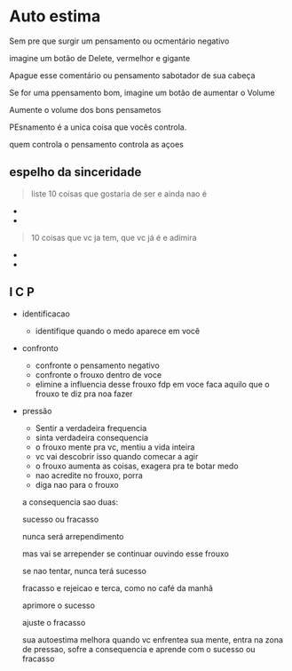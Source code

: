 # Auto estima

Sem pre que surgir um pensamento ou ocmentário negativo

imagine um botão de Delete, vermelhor e gigante

Apague esse comentário ou pensamento sabotador de sua cabeça

Se for uma ppensamento bom, imagine um botão de aumentar o Volume

Aumente o volume dos bons pensametos

PEsnamento é a unica coisa que vocês controla.

quem controla o pensamento controla as açoes

## espelho da sinceridade

> liste 10 coisas que gostaria de ser e ainda nao é
>
-
-

> 10 coisas que vc ja tem, que vc já é e adimira
>
-
-

## I C P

- identificacao
  - identifique quando o medo aparece em você
- confronto
  - confronte o pensamento negativo
  - confronte o frouxo dentro de voce
  - elimine a influencia desse frouxo fdp em voce
  faca aquilo que o frouxo  te diz pra noa fazer
- pressão
  - Sentir a verdadeira frequencia
  - sinta verdadeira consequencia
  - o frouxo mente pra vc, mentiu a vida inteira
  - vc vai descobrir isso quando comecar a agir
  - o frouxo aumenta as coisas, exagera pra te botar medo
  - nao acredite no frouxo, porra
  - diga nao para o frouxo

  a consequencia sao duas:

  sucesso ou fracasso

  nunca será arrependimento

  mas vai se arrepender se continuar ouvindo esse frouxo

  se nao tentar, nunca terá sucesso

  fracasso e rejeicao e terca, como no café da manhã

  aprimore o sucesso

  ajuste o fracasso

  sua autoestima melhora quando vc enfrentea sua mente, entra na zona de pressao,
  sofre a consequencia e aprende com o sucesso ou fracasso
